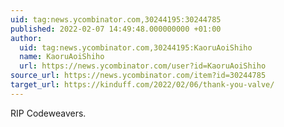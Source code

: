 ```yaml
---
uid: tag:news.ycombinator.com,30244195:30244785
published: 2022-02-07 14:49:48.000000000 +01:00
author:
  uid: tag:news.ycombinator.com,30244195:KaoruAoiShiho
  name: KaoruAoiShiho
  url: https://news.ycombinator.com/user?id=KaoruAoiShiho
source_url: https://news.ycombinator.com/item?id=30244785
target_url: https://kinduff.com/2022/02/06/thank-you-valve/
---
```


RIP Codeweavers.